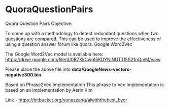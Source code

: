 # QuoraQuestionPairs
Quora Question Pairs
Objective:

To come up with a methodology to detect redundant questions when two questions are compared. This can be used to improve the effectiveness of using a question answer forum like quora.
Google Word2Vec

The Google Word2Vec model is available here: https://drive.google.com/file/d/0B7XkCwpI5KDYNlNUTTlSS21pQmM/view

Please place the above file into **data/GoogleNews-vectors-negative300.bin**.

Based on Phrase2Vec Implementation
This phrase to Vec Implementation is based on an implementation by Aerin Kim

Link - https://bitbucket.org/yunazzang/aiwiththebest_byor
